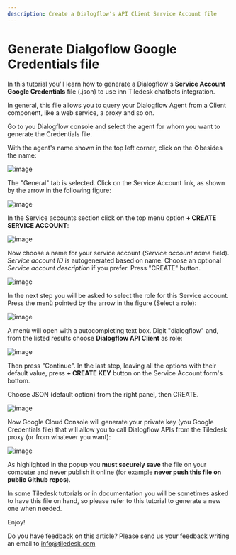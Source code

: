 ```yaml
---
description: Create a Dialogflow's API Client Service Account file
---
```


# Generate Dialgoflow Google Credentials file

In this tutorial you'll learn how to generate a Dialogflow's **Service Account** **Google Credentials** file \(.json\) to use inn Tiledesk chatbots integration.

In general, this file allows you to query your Dialogflow Agent from a Client component, like a web service, a proxy and so on.

Go to you Dialogflow console and select the agent for whom you want to generate the Credentials file.

With the agent's name shown in the top left corner, click on the ⚙︎besides the name:

![image](https://user-images.githubusercontent.com/32564846/78907742-627dc180-7a81-11ea-85e1-43fffdff2fe2.png)

The "General" tab is selected. Click on the Service Account link, as shown by the arrow in the following figure:

![image](https://user-images.githubusercontent.com/32564846/78918218-5c431180-7a90-11ea-9566-f11ccd199a17.png)

In the Service accounts section click on the top menù option **+ CREATE SERVICE ACCOUNT**:

![image](https://user-images.githubusercontent.com/32564846/78918503-cc519780-7a90-11ea-8757-31e5c31e5e1f.png)

Now choose a name for your service account \(_Service account name_ field\). _Service account ID_ is autogenerated based on name. Choose an optional _Service account description_ if you prefer. Press "CREATE" button.

![image](https://user-images.githubusercontent.com/32564846/78918552-e12e2b00-7a90-11ea-804f-2f53e001ffb1.png)

In the next step you will be asked to select the role for this Service account. Press the menù pointed by the arrow in the figure \(Select a role\):

![image](https://user-images.githubusercontent.com/32564846/78918594-f0ad7400-7a90-11ea-921d-7bfe06f03d15.png)

A menù will open with a autocompleting text box. Digit "dialogflow" and, from the listed results choose **Dialogflow API Client** as role:

![image](https://user-images.githubusercontent.com/32564846/78918638-015dea00-7a91-11ea-83a0-caac72b6365d.png)

Then press "Continue". In the last step, leaving all the options with their default value, press **+ CREATE KEY** button on the Service Account form's bottom.

Choose JSON \(default option\) from the right panel, then CREATE.

![image](https://user-images.githubusercontent.com/32564846/78918681-120e6000-7a91-11ea-9732-795f006b4647.png)

Now Google Cloud Console will generate your private key \(you Google Credentials file\) that will allow you to call Dialogflow APIs from the Tiledesk proxy \(or from whatever you want\):

![image](https://user-images.githubusercontent.com/32564846/78918739-24889980-7a91-11ea-8da4-e98fd63e4753.png)

As highlighted in the popup you **must securely save** the file on your computer and never publish it online \(for example **never push this file on public Github repos**\).

In some Tiledesk tutorials or in documentation you will be sometimes asked to have this file on hand, so please refer to this tutorial to generate a new one when needed.

Enjoy!

Do you have feedback on this article? Please send us your feedback writing an email to info@tiledesk.com

